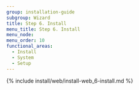 ```yaml
---
group: installation-guide
subgroup: Wizard
title: Step 6. Install
menu_title: Step 6. Install
menu_node:
menu_order: 10
functional_areas:
  - Install
  - System
  - Setup
---
```


{% include install/web/install-web_6-install.md %}

